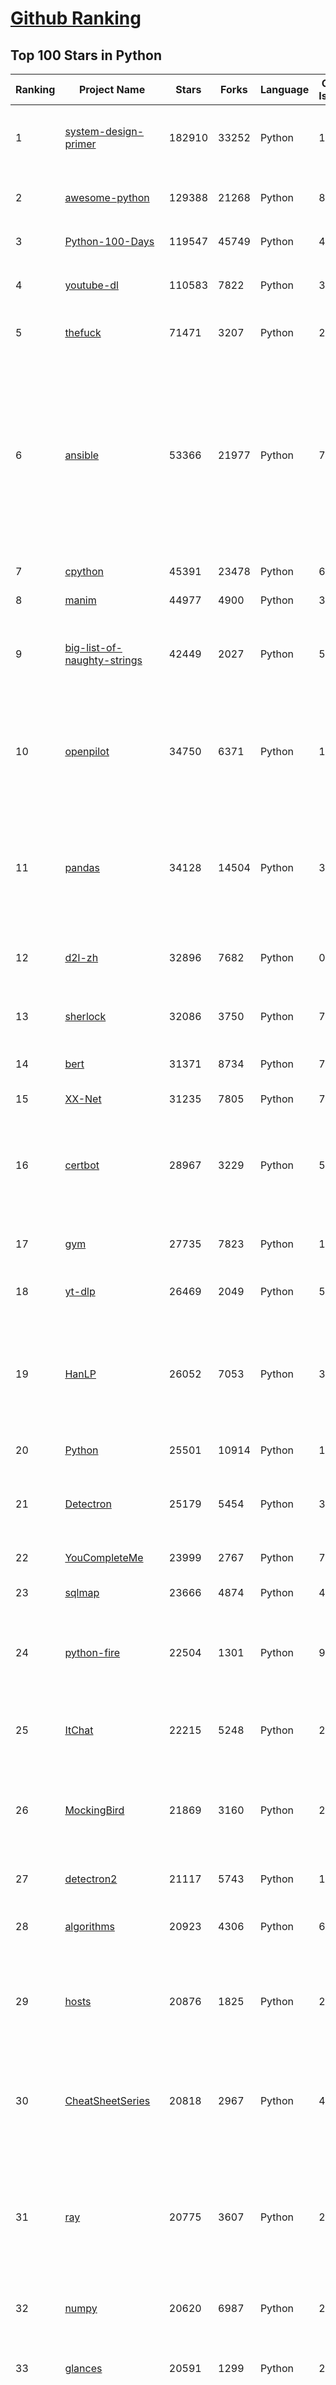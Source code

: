 [Github Ranking](../README.md)
==========

## Top 100 Stars in Python

| Ranking | Project Name | Stars | Forks | Language | Open Issues | Description | Last Commit |
| ------- | ------------ | ----- | ----- | -------- | ----------- | ----------- | ----------- |
| 1 | [system-design-primer](https://github.com/donnemartin/system-design-primer) | 182910 | 33252 | Python | 160 | Learn how to design large-scale systems. Prep for the system design interview.  Includes Anki flashcards. | 2022-06-06T09:12:35Z |
| 2 | [awesome-python](https://github.com/vinta/awesome-python) | 129388 | 21268 | Python | 8 | A curated list of awesome Python frameworks, libraries, software and resources | 2022-05-18T06:47:26Z |
| 3 | [Python-100-Days](https://github.com/jackfrued/Python-100-Days) | 119547 | 45749 | Python | 466 | Python - 100天从新手到大师 | 2022-04-24T01:41:14Z |
| 4 | [youtube-dl](https://github.com/ytdl-org/youtube-dl) | 110583 | 7822 | Python | 3867 | Command-line program to download videos from YouTube.com and other video sites | 2022-06-06T18:34:18Z |
| 5 | [thefuck](https://github.com/nvbn/thefuck) | 71471 | 3207 | Python | 201 | Magnificent app which corrects your previous console command. | 2022-06-05T20:58:32Z |
| 6 | [ansible](https://github.com/ansible/ansible) | 53366 | 21977 | Python | 781 | Ansible is a radically simple IT automation platform that makes your applications and systems easier to deploy and maintain. Automate everything from code deployment to network configuration to cloud management, in a language that approaches plain English, using SSH, with no agents to install on remote systems. https://docs.ansible.com. | 2022-06-07T02:55:49Z |
| 7 | [cpython](https://github.com/python/cpython) | 45391 | 23478 | Python | 6878 | The Python programming language | 2022-06-07T01:53:38Z |
| 8 | [manim](https://github.com/3b1b/manim) | 44977 | 4900 | Python | 330 | Animation engine for explanatory math videos | 2022-05-30T02:26:25Z |
| 9 | [big-list-of-naughty-strings](https://github.com/minimaxir/big-list-of-naughty-strings) | 42449 | 2027 | Python | 55 | The Big List of Naughty Strings is a list of strings which have a high probability of causing issues when used as user-input data. | 2022-05-10T18:59:45Z |
| 10 | [openpilot](https://github.com/commaai/openpilot) | 34750 | 6371 | Python | 148 | openpilot is an open source driver assistance system. openpilot performs the functions of Automated Lane Centering and Adaptive Cruise Control for over 150 supported car makes and models. | 2022-06-07T02:53:38Z |
| 11 | [pandas](https://github.com/pandas-dev/pandas) | 34128 | 14504 | Python | 3421 | Flexible and powerful data analysis / manipulation library for Python, providing labeled data structures similar to R data.frame objects, statistical functions, and much more | 2022-06-07T03:00:29Z |
| 12 | [d2l-zh](https://github.com/d2l-ai/d2l-zh) | 32896 | 7682 | Python | 0 | 《动手学深度学习》：面向中文读者、能运行、可讨论。中英文版被55个国家的300所大学用于教学。 | 2022-06-06T18:02:13Z |
| 13 | [sherlock](https://github.com/sherlock-project/sherlock) | 32086 | 3750 | Python | 75 | 🔎 Hunt down social media accounts by username across social networks | 2022-06-04T14:10:52Z |
| 14 | [bert](https://github.com/google-research/bert) | 31371 | 8734 | Python | 758 | TensorFlow code and pre-trained models for BERT | 2022-05-09T12:23:08Z |
| 15 | [XX-Net](https://github.com/XX-net/XX-Net) | 31235 | 7805 | Python | 7801 | A proxy tool to bypass GFW. | 2022-06-02T05:58:41Z |
| 16 | [certbot](https://github.com/certbot/certbot) | 28967 | 3229 | Python | 533 | Certbot is EFF's tool to obtain certs from Let's Encrypt and (optionally) auto-enable HTTPS on your server.  It can also act as a client for any other CA that uses the ACME protocol. | 2022-06-07T00:44:41Z |
| 17 | [gym](https://github.com/openai/gym) | 27735 | 7823 | Python | 15 | A toolkit for developing and comparing reinforcement learning algorithms. | 2022-06-06T22:25:42Z |
| 18 | [yt-dlp](https://github.com/yt-dlp/yt-dlp) | 26469 | 2049 | Python | 546 | A youtube-dl fork with additional features and fixes | 2022-06-07T00:27:09Z |
| 19 | [HanLP](https://github.com/hankcs/HanLP) | 26052 | 7053 | Python | 3 | 中文分词 词性标注 命名实体识别 依存句法分析 成分句法分析 语义依存分析 语义角色标注 指代消解 风格转换 语义相似度 新词发现 关键词短语提取 自动摘要 文本分类聚类 拼音简繁转换 自然语言处理 | 2022-05-08T20:32:49Z |
| 20 | [Python](https://github.com/geekcomputers/Python) | 25501 | 10914 | Python | 161 | My Python Examples | 2022-06-04T19:12:01Z |
| 21 | [Detectron](https://github.com/facebookresearch/Detectron) | 25179 | 5454 | Python | 301 | FAIR's research platform for object detection research, implementing popular algorithms like Mask R-CNN and RetinaNet. | 2021-08-30T20:51:37Z |
| 22 | [YouCompleteMe](https://github.com/ycm-core/YouCompleteMe) | 23999 | 2767 | Python | 7 | A code-completion engine for Vim | 2022-06-06T11:09:26Z |
| 23 | [sqlmap](https://github.com/sqlmapproject/sqlmap) | 23666 | 4874 | Python | 48 | Automatic SQL injection and database takeover tool | 2022-06-03T22:14:14Z |
| 24 | [python-fire](https://github.com/google/python-fire) | 22504 | 1301 | Python | 96 | Python Fire is a library for automatically generating command line interfaces (CLIs) from absolutely any Python object. | 2022-06-05T11:16:45Z |
| 25 | [ItChat](https://github.com/littlecodersh/ItChat) | 22215 | 5248 | Python | 234 | A complete and graceful API for Wechat. 微信个人号接口、微信机器人及命令行微信，三十行即可自定义个人号机器人。 | 2021-03-31T05:56:33Z |
| 26 | [MockingBird](https://github.com/babysor/MockingBird) | 21869 | 3160 | Python | 243 | 🚀AI拟声: 5秒内克隆您的声音并生成任意语音内容 Clone a voice in 5 seconds to generate arbitrary speech in real-time | 2022-05-25T15:30:00Z |
| 27 | [detectron2](https://github.com/facebookresearch/detectron2) | 21117 | 5743 | Python | 167 | Detectron2 is a platform for object detection, segmentation and other visual recognition tasks. | 2022-06-07T01:57:09Z |
| 28 | [algorithms](https://github.com/keon/algorithms) | 20923 | 4306 | Python | 60 | Minimal examples of data structures and algorithms in Python | 2022-05-23T03:30:19Z |
| 29 | [hosts](https://github.com/StevenBlack/hosts) | 20876 | 1825 | Python | 22 | 🔒 Consolidating and extending hosts files from several well-curated sources. Optionally pick extensions for porn, social media, and other categories. | 2022-06-03T02:13:43Z |
| 30 | [CheatSheetSeries](https://github.com/OWASP/CheatSheetSeries) | 20818 | 2967 | Python | 42 | The OWASP Cheat Sheet Series was created to provide a concise collection of high value information on specific application security topics. | 2022-06-06T17:13:46Z |
| 31 | [ray](https://github.com/ray-project/ray) | 20775 | 3607 | Python | 2199 | An open source framework that provides a simple, universal API for building distributed applications. Ray is packaged with RLlib, a scalable reinforcement learning library, and Tune, a scalable hyperparameter tuning library. | 2022-06-07T02:49:45Z |
| 32 | [numpy](https://github.com/numpy/numpy) | 20620 | 6987 | Python | 2013 | The fundamental package for scientific computing with Python. | 2022-06-07T01:19:17Z |
| 33 | [glances](https://github.com/nicolargo/glances) | 20591 | 1299 | Python | 226 | Glances an Eye on your system. A top/htop alternative for GNU/Linux, BSD, Mac OS and Windows operating systems. | 2022-05-29T11:05:04Z |
| 34 | [NLP-progress](https://github.com/sebastianruder/NLP-progress) | 20444 | 3458 | Python | 30 | Repository to track the progress in Natural Language Processing (NLP), including the datasets and the current state-of-the-art for the most common NLP tasks. | 2022-05-16T01:46:03Z |
| 35 | [cascadia-code](https://github.com/microsoft/cascadia-code) | 20200 | 675 | Python | 77 | This is a fun, new monospaced font that includes programming ligatures and is designed to enhance the modern look and feel of the Windows Terminal. | 2022-05-16T22:10:26Z |
| 36 | [poetry](https://github.com/python-poetry/poetry) | 19992 | 1643 | Python | 969 | Python dependency management and packaging made easy. | 2022-06-06T22:47:11Z |
| 37 | [GFPGAN](https://github.com/TencentARC/GFPGAN) | 19414 | 2989 | Python | 105 | GFPGAN aims at developing Practical Algorithms for Real-world Face Restoration. | 2022-05-31T23:25:03Z |
| 38 | [macOS-Security-and-Privacy-Guide](https://github.com/drduh/macOS-Security-and-Privacy-Guide) | 19193 | 1378 | Python | 12 | Guide to securing and improving privacy on macOS | 2022-05-01T19:44:53Z |
| 39 | [locust](https://github.com/locustio/locust) | 19022 | 2451 | Python | 17 | Scalable user load testing tool written in Python | 2022-06-03T11:38:52Z |
| 40 | [pytorch-image-models](https://github.com/rwightman/pytorch-image-models) | 18883 | 3132 | Python | 51 | PyTorch image models, scripts, pretrained weights -- ResNet, ResNeXT, EfficientNet, EfficientNetV2, NFNet, Vision Transformer, MixNet, MobileNet-V3/V2, RegNet, DPN, CSPNet, and more | 2022-05-28T10:46:44Z |
| 41 | [python-telegram-bot](https://github.com/python-telegram-bot/python-telegram-bot) | 18740 | 4112 | Python | 16 | We have made you a wrapper you can't refuse | 2022-06-06T20:44:20Z |
| 42 | [vnpy](https://github.com/vnpy/vnpy) | 18565 | 7297 | Python | 10 | 基于Python的开源量化交易平台开发框架 | 2022-05-17T03:27:22Z |
| 43 | [pytorch-CycleGAN-and-pix2pix](https://github.com/junyanz/pytorch-CycleGAN-and-pix2pix) | 17703 | 5338 | Python | 397 | Image-to-Image Translation in PyTorch | 2022-04-28T01:39:02Z |
| 44 | [magenta](https://github.com/magenta/magenta) | 17648 | 3619 | Python | 305 | Magenta: Music and Art Generation with Machine Intelligence | 2022-05-02T01:13:38Z |
| 45 | [labelImg](https://github.com/tzutalin/labelImg) | 17498 | 5434 | Python | 316 | 🖍️ LabelImg is a graphical image annotation tool and label object bounding boxes in images | 2022-05-16T12:28:40Z |
| 46 | [cookiecutter](https://github.com/cookiecutter/cookiecutter) | 17340 | 1662 | Python | 183 | A cross-platform command-line utility that creates projects from cookiecutters (project templates), e.g. Python package projects, C projects. | 2022-06-07T03:02:05Z |
| 47 | [dash](https://github.com/plotly/dash) | 16592 | 1710 | Python | 587 | Analytical Web Apps for Python, R, Julia, and Jupyter. No JavaScript Required. | 2022-06-06T21:49:22Z |
| 48 | [reddit](https://github.com/reddit-archive/reddit) | 16094 | 2896 | Python | 0 | historical code from reddit.com | 2017-10-17T19:57:07Z |
| 49 | [zulip](https://github.com/zulip/zulip) | 15873 | 5407 | Python | 1648 | Zulip server and web app—powerful open source team chat | 2022-06-06T23:47:40Z |
| 50 | [matplotlib](https://github.com/matplotlib/matplotlib) | 15604 | 6391 | Python | 1498 | matplotlib: plotting with Python | 2022-06-07T02:09:49Z |
| 51 | [EasyOCR](https://github.com/JaidedAI/EasyOCR) | 14950 | 2100 | Python | 119 | Ready-to-use OCR with 80+ supported languages and all popular writing scripts including Latin, Chinese, Arabic, Devanagari, Cyrillic and etc. | 2022-06-03T23:50:57Z |
| 52 | [kitty](https://github.com/kovidgoyal/kitty) | 14890 | 713 | Python | 14 | Cross-platform, fast, feature-rich, GPU based terminal | 2022-06-07T02:30:06Z |
| 53 | [avatarify-python](https://github.com/alievk/avatarify-python) | 14831 | 2250 | Python | 114 | Avatars for Zoom, Skype and other video-conferencing apps. | 2021-10-12T23:05:56Z |
| 54 | [jina](https://github.com/jina-ai/jina) | 14725 | 1922 | Python | 70 | Build cross-modal and multi-modal applications on the cloud | 2022-06-06T22:07:42Z |
| 55 | [game-programmer](https://github.com/miloyip/game-programmer) | 14718 | 1852 | Python | 22 | A Study Path for Game Programmer | 2022-01-08T07:13:20Z |
| 56 | [kivy](https://github.com/kivy/kivy) | 14677 | 2884 | Python | 843 | Open source UI framework written in Python, running on Windows, Linux, macOS, Android and iOS | 2022-05-30T16:39:14Z |
| 57 | [ungoogled-chromium](https://github.com/ungoogled-software/ungoogled-chromium) | 14677 | 675 | Python | 92 | Google Chromium, sans integration with Google | 2022-06-04T16:58:19Z |
| 58 | [wechat_jump_game](https://github.com/wangshub/wechat_jump_game) | 13879 | 4471 | Python | 29 | 微信《跳一跳》Python 辅助 | 2022-05-26T20:10:16Z |
| 59 | [autojump](https://github.com/wting/autojump) | 13808 | 646 | Python | 147 | A cd command that learns - easily navigate directories from the command line | 2022-04-09T13:40:54Z |
| 60 | [d2l-en](https://github.com/d2l-ai/d2l-en) | 13591 | 3123 | Python | 57 | Interactive deep learning book with multi-framework code, math, and discussions. Adopted at 300 universities from 55 countries including Stanford, MIT, Harvard, and Cambridge. | 2022-06-07T00:18:48Z |

